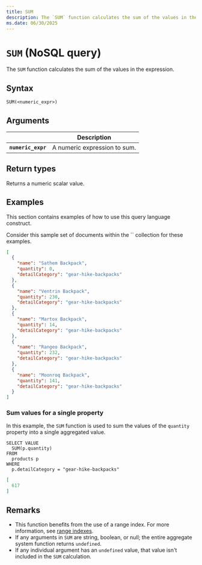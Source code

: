 ```yaml
---
title: SUM
description: The `SUM` function calculates the sum of the values in the expression.
ms.date: 06/30/2025
---
```


# `SUM` (NoSQL query)

The `SUM` function calculates the sum of the values in the expression.

## Syntax

```nosql
SUM(<numeric_expr>)
```

## Arguments

| | Description |
| --- | --- |
| **`numeric_expr`** | A numeric expression to sum. |

## Return types

Returns a numeric scalar value.

## Examples

This section contains examples of how to use this query language construct.

Consider this sample set of documents within the `` collection for these examples.

```json
[
  {
    "name": "Sathem Backpack",
    "quantity": 0,
    "detailCategory": "gear-hike-backpacks"
  },
  {
    "name": "Ventrin Backpack",
    "quantity": 230,
    "detailCategory": "gear-hike-backpacks"
  },
  {
    "name": "Martox Backpack",
    "quantity": 14,
    "detailCategory": "gear-hike-backpacks"
  },
  {
    "name": "Rangeo Backpack",
    "quantity": 232,
    "detailCategory": "gear-hike-backpacks"
  },
  {
    "name": "Moonroq Backpack",
    "quantity": 141,
    "detailCategory": "gear-hike-backpacks"
  }
]
```

### Sum values for a single property

In this example, the `SUM` function is used to sum the values of the `quantity` property into a single aggregated value.

```nosql
SELECT VALUE
  SUM(p.quantity)
FROM
  products p
WHERE
  p.detailCategory = "gear-hike-backpacks"
```

```json
[
  617
]
```

## Remarks

- This function benefits from the use of a range index. For more information, see [range indexes](/azure/cosmos-db/index-policy#includeexclude-strategy).
- If any arguments in `SUM` are string, boolean, or null; the entire aggregate system function returns `undefined`.
- If any individual argument has an `undefined` value, that value isn't included in the `SUM` calculation.
